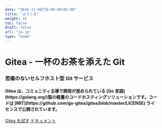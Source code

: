 ```yaml
---
date: "2016-11-08T16:00:00+02:00"
title: "ようこそ"
weight: 10
toc: false
draft: false
url: "ja-jp"
type: "home"
---
```


<h1 class="title is-1">Gitea - 一杯のお茶を添えた Git</h1>
<h3 class="subtitle is-3">苦痛のないセルフホスト型 Git サービス</h3>
<h4 class="subtitle">
	Gitea は、コミュニティ主導で開発が進められている [Go 言語](https://golang.org/)製の軽量のコードホスティングソリューションです。コードは [MIT](https://github.com/go-gitea/gitea/blob/master/LICENSE) ライセンスで公開されています。
</h4>

<div class="container">
<a class="button is-success is-large" href="https://try.gitea.io" target="_blank">Gitea を試す</a>
<a class="button is-light is-large" href="https://docs.gitea.io">ドキュメント</a>
</div>

